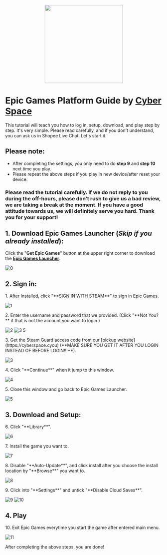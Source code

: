 <p align="center">
<img src="https://user-images.githubusercontent.com/91774682/135708227-fefb44fa-ae60-4d5b-8cdf-a68d30176e66.png" width="250" height="250">
</p>

# Epic Games Platform Guide by [Cyber Space](https://shopee.com.my/cyberspace1902)
This tutorial will teach you how to log in, setup, download, and play step by step. It's very simple. Please read carefully, and if you don't understand, you can ask us in Shopee Live Chat. Let's start it.

## Please note:
* After completing the settings, you only need to do **step 9** and **step 10** next time you play.
* Please repeat the above steps if you play in new device/after reset your device.

### Please read the tutorial carefully. If we do not reply to you during the off-hours, please don’t rush to give us a bad review, we are taking a break at the moment. If you have a good attitude towards us, we will definitely serve you hard. Thank you for your support!

## 1. Download Epic Games Launcher (*Skip if you already installed*):
Click the "**Get Epic Games**" button at the upper right corner to download the **[Epic Games Launcher](https://shopee.com.my/cyberspace1902)**.

![0](https://user-images.githubusercontent.com/91774682/135710061-fa37dd20-8979-4595-b108-38100dfd6390.jpg)

## 2. Sign in:
<p> 1. After Installed, click "**SIGN IN WITH STEAM**" to sign in Epic Games. </p>

![1](https://user-images.githubusercontent.com/91774682/135710625-e045cba1-e110-4609-b850-125d0a954403.jpg)

<p> 2. Enter the username and password that we provided. (Click "**Not You?** if that is not the account you want to login.) </p>

![2](https://user-images.githubusercontent.com/91774682/135710984-33fe378b-2560-4636-9814-e04232542de1.jpg)
![3 5](https://user-images.githubusercontent.com/91774682/135710983-f27fba48-a511-40a5-996f-cf2a10b2fa8f.jpg)

<p> 3. Get the Steam Guard access code from our [pickup website](https://cyberspace.cyou) (**MAKE SURE YOU GET IT AFTER YOU LOGIN INSTEAD OF BEFORE LOGIN!!!**). </p>

![3](https://user-images.githubusercontent.com/91774682/135711149-74214b5a-480e-4814-a8a4-7a15e6ced7cf.jpg)

<p> 4. Click "**Continue**" when it jump to this window. </p>

![4](https://user-images.githubusercontent.com/91774682/135711369-4dbf71b7-2584-4941-8bfc-ba6c230a9362.jpg)

<p> 5. Close this window and go back to Epic Games Launcher. </p>

![5](https://user-images.githubusercontent.com/91774682/135711392-a6cc9575-1c93-4596-bfe8-eaf8ae7a662c.jpg)

## 3. Download and Setup:

<p> 6. Click "**Library**". </p>

![6](https://user-images.githubusercontent.com/91774682/135711446-c91f6f27-153e-465c-82f9-04b31c30ef4d.jpg)

<p> 7. Install the game you want to. </p>

![7](https://user-images.githubusercontent.com/91774682/135711476-bd72b8cb-ab12-48bd-a8a7-35cbf2562522.jpg)

<p> 8. Disable "**Auto-Update**", and click install after you choose the install location by "**Browse**" you want to. </p>

![8](https://user-images.githubusercontent.com/91774682/135711591-b2459e12-41c7-4412-ae88-49d85a73f041.jpg)

<p> 9. Click into "**Settings**" and untick "**Disable Cloud Saves**". </p>

![9](https://user-images.githubusercontent.com/91774682/135711644-49f1130f-a0dc-4d2e-990c-cad5052e018f.jpg)
![10](https://user-images.githubusercontent.com/91774682/135711660-61533f36-400d-4653-9a8d-299ba73753b5.jpg)

## 4. Play
<p> 10. Exit Epic Games everytime you start the game after entered main menu. </p>

![11](https://user-images.githubusercontent.com/91774682/135712006-1e288fe0-84ab-4d1e-88bd-0e0741a569f1.jpg)

After completing the above steps, you are done!
